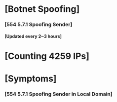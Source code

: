 # [Botnet Spoofing]
### [554 5.7.1 Spoofing Sender]
#### [Updated every 2~3 hours]

# [Counting 4259 IPs]

# [Symptoms] 
###   [554 5.7.1 Spoofing Sender in Local Domain]
